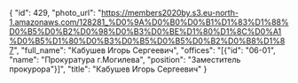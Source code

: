 {
    "id": 429,
    "photo_url": "https://members2020by.s3.eu-north-1.amazonaws.com/128281_%D0%9A%D0%B0%D0%B1%D1%83%D1%88%D0%B5%D0%B2%D0%98%D0%B3%D0%BE%D1%80%D1%8C%D0%A1%D0%B5%D1%80%D0%B3%D0%B5%D0%B5%D0%B2%D0%B8%D1%87",
    "full_name": "Кабушев Игорь Сергеевич",
    "offices": "[{\"id\": \"06-01\", \"name\": \"Прокуратура г.Могилева\", \"position\": \"Заместитель прокурора\"}]",
    "title": "Кабушев Игорь Сергеевич"
}